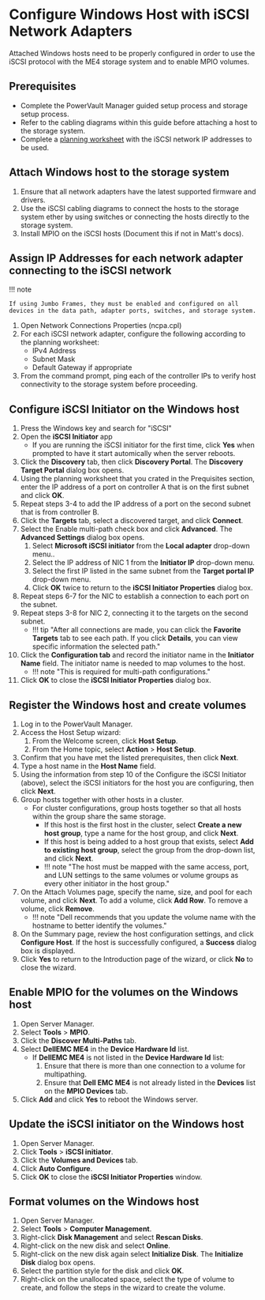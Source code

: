 # Configure Windows Host with iSCSI Network Adapters

Attached Windows hosts need to be properly configured in order to use the iSCSI protocol with the ME4 storage system and to enable MPIO volumes.

## Prerequisites

- Complete the PowerVault Manager guided setup process and storage setup process.
- Refer to the cabling diagrams within this guide before attaching a host to the storage system.
- Complete a [planning worksheet](../../../assets/me4-system-information-worksheet.pdf) with the iSCSI network IP addresses to be used.

## Attach Windows host to the storage system

1. Ensure that all network adapters have the latest supported firmware and drivers.
2. Use the iSCSI cabling diagrams to connect the hosts to the storage system ether by using switches or connecting the hosts directly to the storage system.
3. Install MPIO on the iSCSI hosts (Document this if not in Matt's docs).

## Assign IP Addresses for each network adapter connecting to the iSCSI network

!!! note

    If using Jumbo Frames, they must be enabled and configured on all devices in the data path, adapter ports, switches, and storage system.

1. Open Network Connections Properties (ncpa.cpl)
2. For each iSCSI network adapter, configure the following according to the planning worksheet:
      - IPv4 Address
      - Subnet Mask
      - Default Gateway if appropriate
3. From the command prompt, ping each of the controller IPs to verify host connectivity to the storage system before proceeding.

## Configure iSCSI Initiator on the Windows host

1. Press the Windows key and search for "iSCSI"
2. Open the **iSCSI Initiator** app
      - If you are running the iSCSI initiator for the first time, click **Yes** when prompted to have it start automically when the server reboots.
3. Click the **Discovery** tab, then click **Discovery Portal**. The **Discovery Target Portal** dialog box opens.
4. Using the planning worksheet that you crated in the Prequisites section, enter the IP address of a port on controller A that is on the first subnet and click **OK**.
5. Repeat steps 3-4 to add the IP address of a port on the second subnet that is from controller B.
6. Click the **Targets** tab, select a discovered target, and click **Connect**.
7. Select the Enable multi-path check box and click **Advanced**. The **Advanced Settings** dialog box opens.
      1. Select **Microsoft iSCSI initiator** from the **Local adapter** drop-down menu..
      2. Select the IP address of NIC 1 from the **Initiator IP** drop-down menu.
      3. Select the first IP listed in the same subnet from the **Target portal IP** drop-down menu.
      4. Click **OK** twice to return to the **iSCSI Initiator Properties** dialog box.
8. Repeat steps 6-7 for the NIC to establish a connection to each port on the subnet.
9.  Repeat steps 3-8 for NIC 2, connecting it to the targets on the second subnet.
      - !!! tip "After all connections are made, you can click the **Favorite Targets** tab to see each path. If you click **Details**, you can view specific information the selected path."    
10. Click the **Configuration tab** and record the initiator name in the **Initiator Name** field. The initiator name is needed to map volumes to the host.
      - !!! note "This is required for multi-path configurations."  
11. Click **OK** to close the **iSCSI Initiator Properties** dialog box.

## Register the Windows host and create volumes

1. Log in to the PowerVault Manager.
2. Access the Host Setup wizard:
      1. From the Welcome screen, click **Host Setup**.
      2. From the Home topic, select **Action** > **Host Setup**.
3. Confirm that you have met the listed prerequisites, then click **Next**.
4. Type a host name in the **Host Name** field.
5. Using the information from step 10 of the Configure the iSCSI Initiator (above), select the iSCSI initiators for the host you are configuring, then click **Next**.
6. Group hosts together with other hosts in a cluster.
      - For cluster configurations, group hosts together so that all hosts within the group share the same storage.
         - If this host is the first host in the cluster, select **Create a new host group**, type a name for the host group, and click **Next**.
         - If this host is being added to a host group that exists, select **Add to existing host group**, select the group from the drop-down list, and click **Next**.
         - !!! note "The host must be mapped with the same access, port, and LUN settings to the same volumes or volume groups as every other initiator in the host group."
7. On the Attach Volumes page, specify the name, size, and pool for each volume, and click **Next**. To add a volume, click **Add Row**. To remove a volume, click **Remove**.
      - !!! note "Dell recommends that you update the volume name with the hostname to better identify the volumes."
8. On the Summary page, review the host configuration settings, and click **Configure Host**.
If the host is successfully configured, a **Success** dialog box is displayed.
9. Click **Yes** to return to the Introduction page of the wizard, or click **No** to close the wizard.

## Enable MPIO for the volumes on the Windows host

1. Open Server Manager.
2. Select **Tools** > **MPIO**.
3. Click the **Discover Multi-Paths** tab.
4. Select **DellEMC ME4** in the **Device Hardware Id** list.
      - If **DellEMC ME4** is not listed in the **Device Hardware Id** list:
        1. Ensure that there is more than one connection to a volume for multipathing.
        2. Ensure that **Dell EMC ME4** is not already listed in the **Devices** list on the **MPIO Devices** tab.
5. Click **Add** and click **Yes** to reboot the Windows server.

## Update the iSCSI initiator on the Windows host

1. Open Server Manager.
2. Click **Tools** > **iSCSI initiator**.
3. Click the **Volumes and Devices** tab.
4. Click **Auto Configure**.
5. Click **OK** to close the **iSCSI Initiator Properties** window.

## Format volumes on the Windows host

1. Open Server Manager.
2. Select **Tools** > **Computer Management**.
3. Right-click **Disk Management** and select **Rescan Disks**.
4. Right-click on the new disk and select **Online**.
5. Right-click on the new disk again select **Initialize Disk**. The **Initialize Disk** dialog box opens.
6. Select the partition style for the disk and click **OK**.
7. Right-click on the unallocated space, select the type of volume to create, and follow the steps in the wizard to create the volume.